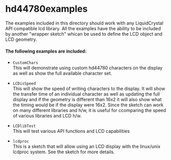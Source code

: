 hd44780examples
===============

The examples included in this directory should work with any LiquidCrystal API 
compatible lcd library.
All the examples have the ability to be included by another "wrapper sketch" whican be used to define the LCD object and LCD geometry.

#### The following examples are included:

- `CustomChars`<br>
This will demonstrate using custom hd44780 characters on the display as well as show the full available character set.

- `LCDisSpeed`<br>
This will show the speed of writing characters to the display.
It will show the transfer time of an individual character as well as updating
the full display and if the geometry is different than 16x2 it will also show
what the timing would be if the display were 16x2.
Since the sketch can work on many different libraries and h/w, it is useful for ccomparing the speed of various libraries and LCD h/w.

- `LCDlibTest`<br>
This will test various API functions and LCD capabilities

- `lcdproc`<br>
This is a sketch that will allow using an LCD display with the linux/unix
lcdproc system. See the sketch for more details.
